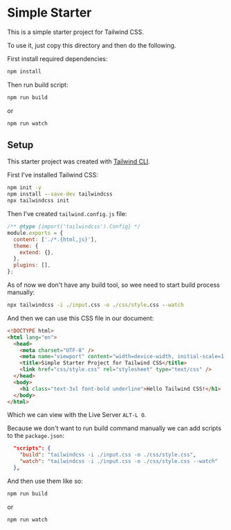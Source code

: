 # Simple Starter

This is a simple starter project for Tailwind CSS.

To use it, just copy this directory and then do the following.

First install required dependencies:

```cmd
npm install
```

Then run build script:

```cmd
npm run build
```

or

```cmd
npm run watch
```

## Setup

This starter project was created with [Tailwind CLI](https://tailwindcss.com/docs/installation).

First I've installed Tailwind CSS:

```cmd
npm init -y
npm install --save-dev tailwindcss
npx tailwindcss init
```

Then I've created `tailwind.config.js` file:

```javascript
/** @type {import('tailwindcss').Config} */
module.exports = {
  content: ['./*.{html,js}'],
  theme: {
    extend: {},
  },
  plugins: [],
};
```

As of now we don't have any build tool, so wee need to start build process manually:

```cmd
npx tailwindcss -i ./input.css -o ./css/style.css --watch
```

And then we can use this CSS file in our document:

```html
<!DOCTYPE html>
<html lang="en">
  <head>
    <meta charset="UTF-8" />
    <meta name="viewport" content="width=device-width, initial-scale=1.0" />
    <title>Simple Starter Project for Tailwind CSS</title>
    <link href="css/style.css" rel="stylesheet" type="text/css" />
  </head>
  <body>
    <h1 class="text-3xl font-bold underline">Hello Tailwind CSS!</h1>
  </body>
</html>
```

Which we can view with the Live Server `ALT-L O`.

Because we don't want to run build command manually we can add scripts to the `package.json`:

```json
  "scripts": {
    "build": "tailwindcss -i ./input.css -o ./css/style.css",
    "watch": "tailwindcss -i ./input.css -o ./css/style.css --watch"
  },
```

And then use them like so:

```cmd
npm run build
```

or

```cmd
npm run watch
```
